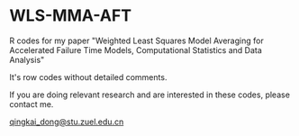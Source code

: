 # WLS-MMA-AFT

R codes for my paper "Weighted Least Squares Model Averaging for Accelerated Failure Time Models, Computational Statistics and Data Analysis"

It's row codes without detailed comments.

If you are doing relevant research and are interested in these codes, please contact me.

qingkai_dong@stu.zuel.edu.cn
